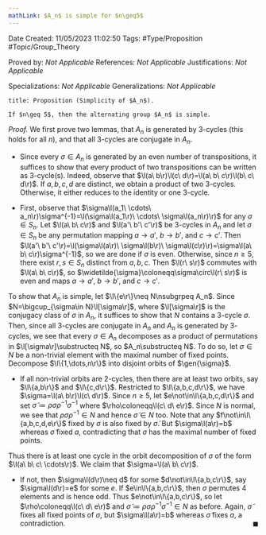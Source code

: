 ```yaml
---
mathLink: $A_n$ is simple for $n\geq5$
---
```


<div class="topSpace"></div>

Date Created: 11/05/2023 11:02:50
Tags: #Type/Proposition #Topic/Group_Theory

Proved by: <i>Not Applicable</i>
References: <i>Not Applicable</i>
Justifications: <i>Not Applicable</i>

Specializations: <i>Not Applicable</i>
Generalizations: <i>Not Applicable</i>

``` ad-Proposition
title: Proposition (Simplicity of $A_n$).

If $n\geq 5$, then the alternating group $A_n$ is simple.

```

<i>Proof.</i> We first prove two lemmas, that $A_n$ is generated by $3$-cycles (this holds for all $n$), and that all $3$-cycles are conjugate in $A_n$.
* Since every $\sigma\in A_n$ is generated by an even number of transpositions, it suffices to show that every product of two transpositions can be written as $3$-cycle(s). Indeed, observe that $\l(a\ b\r)\l(c\ d\r)=\l(a\ b\ c\r)\l(b\ c\ d\r)$. If $a,b,c,d$ are distinct, we obtain a product of two $3$-cycles. Otherwise, it either reduces to the identity or one $3$-cycle.

* First, observe that $\sigma\l(a_1\ \cdots\ a_n\r)\sigma^{-1}=\l(\sigma\l(a_1\r)\ \cdots\ \sigma\l(a_n\r)\r)$ for any $\sigma\in S_n$. Let $\l(a\ b\ c\r)$ and $\l(a'\ b'\ c'\r)$ be $3$-cycles in $A_n$ and let $\sigma\in S_n$ be any permutation mapping $a\to a'$, $b\to b'$, and $c\to c'$. Then $\l(a'\ b'\ c'\r)=\l(\sigma\l(a\r)\ \sigma\l(b\r)\ \sigma\l(c\r)\r)=\sigma\l(a\ b\ c\r)\sigma^{-1}$, so we are done if $\sigma$ is even. Otherwise, since $n\geq5$, there exist $r,s\in S_n$ distinct from $a,b,c$. Then $\l(r\ s\r)$ commutes with $\l(a\ b\ c\r)$, so $\widetilde{\sigma}\coloneqq\sigma\circ\l(r\ s\r)$ is even and maps $a\to a'$, $b\to b'$, and $c\to c'$.

To show that $A_n$ is simple, let $\l\{e\r\}\neq N\nsubgrpeq A_n$. Since $N=\bigcup_{\sigma\in N}\l[\sigma\r]$, where $\l[\sigma\r]$ is the conjugacy class of $\sigma$ in $A_n$, it suffices to show that $N$ contains a $3$-cycle $\sigma$. Then, since all $3$-cycles are conjugate in $A_n$ and $A_n$ is generated by $3$-cycles, we see that every $\sigma\in A_n$ decomposes as a product of permutations in $\l[\sigma\r]\substructeq N$, so $A_n\substructeq N$. To do so, let $\sigma\in N$ be a non-trivial element with the maximal number of fixed points. Decompose $\l\{1,\dots,n\r\}$ into disjoint orbits of $\gen{\sigma}$.
* If all non-trivial orbits are $2$-cycles, then there are at least two orbits, say $\l\{a,b\r\}$ and $\l\{c,d\r\}$. Restricted to $\l\{a,b,c,d\r\}$, we have $\sigma=\l(a\ b\r)\l(c\ d\r)$. Since $n\geq 5$, let $e\not\in\l\{a,b,c,d\r\}$ and set $\widetilde{\sigma}\coloneqq\rho\sigma\rho^{-1}\sigma^{-1}$ where $\rho\coloneqq\l(c\ d\ e\r)$. Since $N$ is normal, we see that $\rho\sigma\rho^{-1}\in N$ and hence $\widetilde{\sigma}\in N$ too. Note that any $f\not\in\l\{a,b,c,d,e\r\}$ fixed by $\sigma$ is also fixed by $\widetilde{\sigma}$. But $\sigma\l(a\r)=b$ whereas $\widetilde{\sigma}$ fixed $a$, contradicting that $\sigma$ has the maximal number of fixed points.

Thus there is at least one cycle in the orbit decomposition of $\sigma$ of the form $\l(a\ b\ c\ \cdots\r)$. We claim that $\sigma=\l(a\ b\ c\r)$.
* If not, then $\sigma\l(d\r)\neq d$ for some $d\not\in\l\{a,b,c\r\}$, say $\sigma\l(d\r)=e$ for some $e$. If $e\in\l\{a,b,c\r\}$, then $\sigma$ permutes $4$ elements and is hence odd. Thus $e\not\in\l\{a,b,c\r\}$, so let $\rho\coloneqq\l(c\ d\ e\r)$ and $\widetilde{\sigma}\coloneqq\rho\sigma\rho^{-1}\sigma^{-1}\in N$ as before. Again, $\widetilde{\sigma}$ fixes all fixed points of $\sigma$, but $\sigma\l(a\r)=b$ whereas $\widetilde{\sigma}$ fixes $a$, a contradiction.<span style="float:right;">$\blacksquare$</span>
